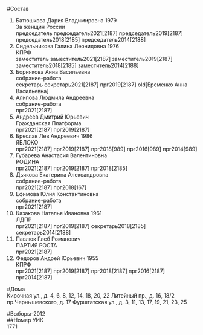 #Состав  
1. Батюшкова Дария Владимировна 1979  
    За женщин России  
    председатель председатель2021[2187] председатель2019[2187] председатель2018[2185] председатель2014[2188]  
2. Сидельникова Галина Леонидовна 1976  
    КПРФ  
    заместитель заместитель2021[2187] заместитель2019[2187] заместитель2018[2185] заместитель2014[2188]  
3. Борнякова Анна Васильевна  
    собрание-работа  
    секретарь секретарь2021[2187] прг2019[2187] old[Еременко Анна Васильевна]  
4. Алипова Людмила Андреевна  
    собрание-работа  
    прг2021[2187]  
5. Андреев Дмитрий Юрьевич  
    Гражданская Платформа  
    прг2021[2187] прг2019[2187]  
6. Бреслав Лев Андреевич 1986  
    ЯБЛОКО  
    прг2021[2187] прг2019[2187] прг2018[989] прг2016[989] прг2014[989]  
7. Губарева Анастасия Валентиновна  
    РОДИНА  
    прг2021[2187] прг2019[2187] прг2018[2185]  
8. Дьякова Екатерина Александровна  
    собрание-работа  
    прг2021[2187] прг2018[167]  
9. Ефимова Юлия Константиновна  
    собрание-работа  
    прг2021[2187]  
10. Казакова Наталья Ивановна 1961  
    ЛДПР  
    прг2021[2187] прг2019[2187] секретарь2018[2185] секретарь2014[2188]  
11. Павлюк Глеб Романович  
    ПАРТИЯ РОСТА  
    прг2021[2187]  
12. Федоров Андрей Юрьевич 1955  
    КПРФ  
    прг2021[2187] прг2019[2187] прг2018[2187] прг2016[2187] прг2014[2187]  
  
#Дома  
Кирочная ул., д. 4, 6, 8, 12, 14, 18, 20, 22 Литейный пр., д. 16, 18/2 пр.Чернышевского, д. 17 Фурштатская ул., д. 3, 11, 13, 17, 19, 21, 23, 25  
  
#Выборы-2012  
##Номер УИК  
1771  
